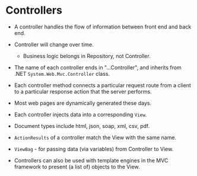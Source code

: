 # Controllers
* A controller handles the flow of information between front end and back end.
* Controller will change over time.
  * Business logic belongs in Repository, not Controller.
* The name of each controller ends in "...Controller", and inherits from .NET `System.Web.Mvc.Controller` class.
* Each controller method connects a particular request route from a client to a particular response action that the server performs.


* Most web pages are dynamically generated these days.
 * Each controller injects data into a corresponding `View`.
 * Document types include html, json, soap, xml, csv, pdf.


 * `ActionResults` of a controller match the View with the same name.

* `ViewBag` - for passing data (via variables) from Controller to View.  

* Controllers can also be used with template engines in the MVC framework to present (a list of) objects to the View.
